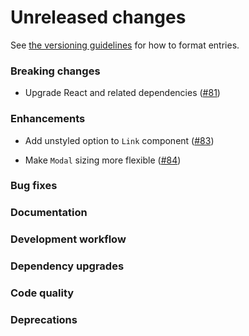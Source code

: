 # Unreleased changes

See [the versioning guidelines](VERSIONING.md) for how to format entries.

### Breaking changes

-   Upgrade React and related dependencies ([#81](https://github.com/FieldLevel/FieldLevelPlaybook/pull/81))

### Enhancements

-   Add unstyled option to `Link` component ([#83](https://github.com/FieldLevel/FieldLevelPlaybook/pull/83))

-   Make `Modal` sizing more flexible ([#84](https://github.com/FieldLevel/FieldLevelPlaybook/pull/84))

### Bug fixes

### Documentation

### Development workflow

### Dependency upgrades

### Code quality

### Deprecations
